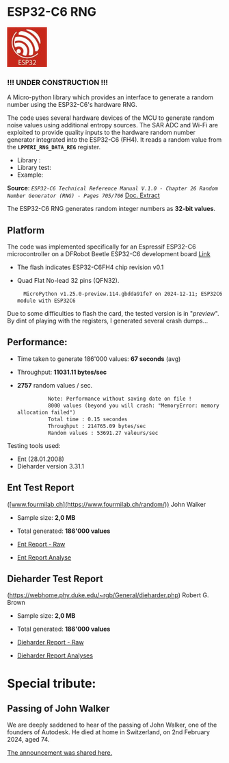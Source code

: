 # ESP32-C6 RNG

![Link](https://github.com/MicroControleurMonde/ESP32_RNG/blob/main/Reports/ESP32download.jpg)

### !!! UNDER CONSTRUCTION !!!

A Micro-python library which provides an interface to generate a random number using the ESP32-C6's hardware RNG.

The code uses several hardware devices of the MCU to generate random noise values using additional entropy sources. The SAR ADC and Wi-Fi are exploited to provide quality inputs to the hardware random number generator integrated into the ESP32-C6 (FH4). It reads a random value from the **`LPPERI_RNG_DATA_REG`** register.

- Library :
- Library test: 
- Example:

**Source**: *`ESP32-C6 Technical Reference Manual V.1.0 - Chapter 26 Random Number Generator (RNG) - Pages 705/706`* [Doc. Extract](https://github.com/MicroControleurMonde/ESP32-C6_RNG/blob/main/26%20Random%20Number%20Generator%20(RNG).pdf)

The ESP32-C6 RNG generates random integer numbers as **32-bit values**.

## Platform

The code was implemented specifically for an Espressif ESP32-C6 microcontroller on a DFRobot Beetle ESP32-C6 development board [Link](https://www.dfrobot.com/product-2778.html?srsltid=AfmBOoobkIgBWxWnYV6HINjyG3PasT4rkkWpRrTADPIq6GYcCzJKCEQT)
- The flash indicates ESP32-C6FH4 chip revision v0.1
- Quad Flat No-lead 32 pins (QFN32).

        MicroPython v1.25.0-preview.114.gbdda91fe7 on 2024-12-11; ESP32C6 module with ESP32C6
  
Due to some difficulties to flash the card, the tested version is in "*preview*". By dint of playing with the registers, I generated several crash dumps...


## Performance:

- Time taken to generate 186'000 values: **67 seconds** (avg)
- Throughput: **11031.11 bytes/sec**
- **2757** random values / sec.

                Note: Performance without saving date on file !
                8000 values (beyond you will crash: "MemoryError: memory allocation failed")
                Total time : 0.15 secondes
                Throughput : 214765.09 bytes/sec
                Random values : 53691.27 valeurs/sec

Testing tools used:

* Ent (28.01.2008)
* Dieharder version 3.31.1

## Ent Test Report 
  ([www.fourmilab.ch](https://www.fourmilab.ch/random/)) John Walker
- Sample size: **2,0 MB**
- Total generated: **186'000 values**

- [Ent Report - Raw](https://github.com/MicroControleurMonde/ESP32-C6_RNG/blob/main/Reports/Ent_ESP32C6_RNG_186k.txt)
- [Ent Report Analyse](https://github.com/MicroControleurMonde/ESP32-C6_RNG/blob/main/Reports/Ent_report_analyses.md)

## Dieharder Test Report
(https://webhome.phy.duke.edu/~rgb/General/dieharder.php) Robert G. Brown

- Sample size: **2,0 MB**
- Total generated: **186'000 values**

- [Dieharder Report - Raw](https://github.com/MicroControleurMonde/ESP32-C6_RNG/blob/main/Reports/Dieharder_ESP32-C6_RNG_186k.txt)
- [Dieharder Report Analyses](https://github.com/MicroControleurMonde/ESP32-C6_RNG/blob/main/Reports/Dieharder_Report_ESP32-C6_RNG_186k.md)
  
# Special tribute:

## Passing of John Walker

We are deeply saddened to hear of the passing of John Walker, one of the founders of Autodesk. He died at home in Switzerland, on 2nd February 2024, aged 74.

[The announcement was shared here.](https://www.engineering.com/a-cad-legend-passes-autodesk-founder-john-walker-1949-to-2024/)
